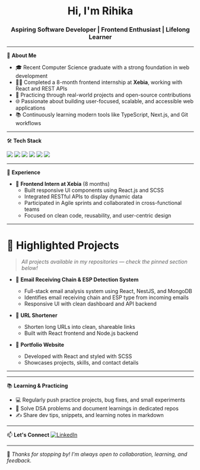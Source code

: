 <h1 align="center">Hi, I'm Rihika</h1>
<h3 align="center">Aspiring Software Developer | Frontend Enthusiast | Lifelong Learner</h3>

---

🌱 **About Me**
- 🎓 Recent Computer Science graduate with a strong foundation in web development
- 👩‍💻 Completed a 8-month frontend internship at **Xebia**, working with React and REST APIs
- 🧩 Practicing through real-world projects and open-source contributions
- 🌐 Passionate about building user-focused, scalable, and accessible web applications
- 📚 Continuously learning modern tools like TypeScript, Next.js, and Git workflows

---

🛠️ **Tech Stack**
<p>
  <img src="https://img.shields.io/badge/HTML5-E34F26?style=flat&logo=html5&logoColor=white"/>
  <img src="https://img.shields.io/badge/CSS3-1572B6?style=flat&logo=css3&logoColor=white"/>
  <img src="https://img.shields.io/badge/JavaScript-F7DF1E?style=flat&logo=javascript&logoColor=black"/>
  <img src="https://img.shields.io/badge/React-20232A?style=flat&logo=react&logoColor=61DAFB"/>
  <img src="https://img.shields.io/badge/SCSS-CC6699?style=flat&logo=sass&logoColor=white"/>
  <img src="https://img.shields.io/badge/Git-F05032?style=flat&logo=git&logoColor=white"/>
</p>

---

💼 **Experience**
- 🏢 **Frontend Intern at Xebia** (8 months)
  - Built responsive UI components using React.js and SCSS
  - Integrated RESTful APIs to display dynamic data
  - Participated in Agile sprints and collaborated in cross-functional teams
  - Focused on clean code, reusability, and user-centric design

---

# 📂 **Highlighted Projects**

> _All projects available in my repositories — check the pinned section below!_

- 🔗 **Email Receiving Chain & ESP Detection System**  
  - Full-stack email analysis system using React, NestJS, and MongoDB  
  - Identifies email receiving chain and ESP type from incoming emails  
  - Responsive UI with clean dashboard and API backend  

- 🔗 **URL Shortener**  
  - Shorten long URLs into clean, shareable links  
  - Built with React frontend and Node.js backend  

- 🔗 **Portfolio Website**  
  - Developed with React and styled with SCSS  
  - Showcases projects, skills, and contact details  

---

---

📚 **Learning & Practicing**
- 💻 Regularly push practice projects, bug fixes, and small experiments
- 🧠 Solve DSA problems and document learnings in dedicated repos
- ✍️ Share dev tips, snippets, and learning notes in markdown

---

📫 **Let's Connect**
[![LinkedIn](https://img.shields.io/badge/LinkedIn-blue?style=flat&logo=linkedin)](https://linkedin.com/in/rihikajain)  
<!-- [![Twitter](https://img.shields.io/badge/Twitter-1DA1F2?style=flat&logo=twitter)](https://twitter.com/yourhandle)  
[![Portfolio](https://img.shields.io/badge/Portfolio-000?style=flat&logo=vercel)](https://yourportfolio.com) -->

---

🔖 _Thanks for stopping by! I'm always open to collaboration, learning, and feedback._

